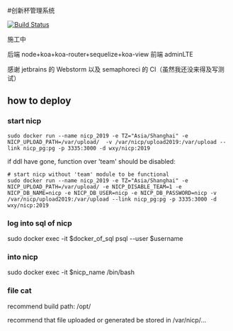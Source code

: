 #创新杯管理系统 

[![Build Status](https://semaphoreci.com/api/v1/sast/nicp-node/branches/master/badge.svg)](https://semaphoreci.com/sast/nicp-node)

施工中

后端 node+koa+koa-router+sequelize+koa-view
前端 adminLTE

感谢 jetbrains 的 Webstorm
以及 semaphoreci 的 CI（虽然我还没来得及写测试）


## how to deploy

### start nicp
```
sudo docker run --name nicp_2019 -e TZ="Asia/Shanghai" -e NICP_UPLOAD_PATH=/var/upload/  -v /var/nicp/upload2019:/var/upload --link nicp_pg:pg -p 3335:3000 -d wxy/nicp:2019
```
if ddl have gone, function over 'team' should be disabled:
```
# start nicp without 'team' module to be functional
sudo docker run --name nicp_2019 -e TZ="Asia/Shanghai" -e NICP_UPLOAD_PATH=/var/upload/ -e NICP_DISABLE_TEAM=1 -e NICP_DB_NAME=nicp -e NICP_DB_USER=nicp -e NICP_DB_PASSWORD=nicp -v /var/nicp/upload2019:/var/upload --link nicp_pg:pg -p 3335:3000 -d wxy/nicp:2019
```

### log into sql of nicp 
sudo docker exec -it $docker_of_sql psql --user $username

### into nicp 
sudo docker exec -it $nicp_name /bin/bash

### file cat

recommend build path: /opt/

recommend that file uploaded or generated be stored in /var/nicp/... 
